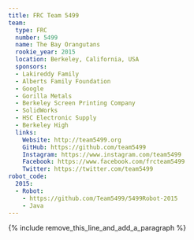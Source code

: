 ```yaml
---
title: FRC Team 5499
team:
  type: FRC
  number: 5499
  name: The Bay Orangutans
  rookie_year: 2015
  location: Berkeley, California, USA
  sponsors:
  - Lakireddy Family
  - Alberts Family Foundation
  - Google
  - Gorilla Metals
  - Berkeley Screen Printing Company
  - SolidWorks
  - HSC Electronic Supply
  - Berkeley High
  links:
    Website: http://team5499.org
    GitHub: https://github.com/team5499
    Instagram: https://www.instagram.com/team5499
    Facebook: https://www.facebook.com/frcteam5499
    Twitter: https://twitter.com/team5499
robot_code:
  2015:
  - Robot:
    - https://github.com/Team5499/5499Robot-2015
    - Java
---
```


{% include remove_this_line_and_add_a_paragraph %}